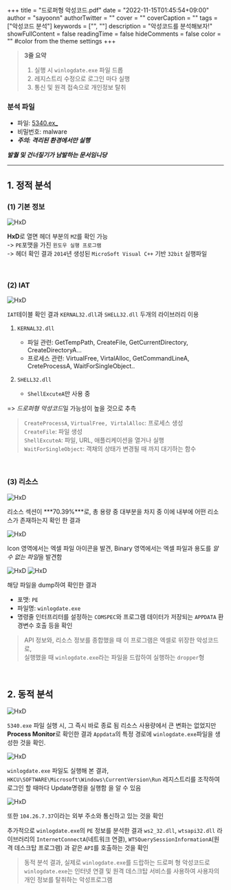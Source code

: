 +++
title = "드로퍼형 악성코드.pdf"
date = "2022-11-15T01:45:54+09:00"
author = "sayoonn"
authorTwitter = ""
cover = ""
coverCaption = ""
tags = ["악성코드 분석"]
keywords = ["", ""]
description = "악성코드를 분석해보자!"
showFullContent = false
readingTime = false
hideComments = false
color = "" #color from the theme settings
+++

> **3줄 요약**
> 1. 실행 시 `winlogdate.exe` 파일 드롭
> 2. 레지스트리 수정으로 로그인 마다 실행
> 3. 통신 및 원격 접속으로 개인정보 탈취


### 분석 파일
- 파일: [5340.ex_](https://drive.google.com/file/d/1MvkYU6puuHX-1FaObSrZsGgaYOwynfEZ/view?usp=sharing)
- 비밀번호: malware
- ***주의: 격리된 환경에서만 실행***

***발퀄 및 건너짚기가 남발하는 문서임니당***

---


## 1. 정적 분석

### (1) 기본 정보

![HxD](dropper_01.webp)

**HxD**로 열면 헤더 부분의 `MZ`를 확인 가능   
-> `PE`포맷을 가진 `윈도우 실행 프로그램`  
-> 헤더 확인 결과 `2014`년 생성된 `MicroSoft Visual C++` 기반 `32bit` 실행파일   

<br>

### (2) IAT

![HxD](dropper_02.webp)

`IAT`테이블 확인 결과 `KERNAL32.dll`과 `SHELL32.dll` 두개의 라이브러리 이용

1. `KERNAL32.dll`
	- 파일 관련: GetTempPath, CreateFile, GetCurrentDirectory, CreateDirectoryA...
	- 프로세스 관련: VirtualFree, VirtalAlloc, GetCommandLineA, CreteProcessA, WaitForSingleObject..

2. `SHELL32.dll`
	- `ShellExcuteA`만 사용 중   

=> *드로퍼형 악성코드*일 가능성이 높을 것으로 추측
> `CreateProcessA`, `VirtualFree, VirtalAlloc`: 프로세스 생성  
> `CreateFile`: 파일 생성  
> `ShellExcuteA`: 파일, URL, 애플리케이션을 열거나 실행  
> `WaitForSingleObject`: 객채의 상태가 변경될 때 까지 대기하는 함수  

<br>

### (3) 리소스

![HxD](dropper_03.webp)

리소스 섹션이 ***70.39%***로, 총 용량 중 대부분을 차지 중
이에 내부에 어떤 리소스가 존재하는지 확인 한 결과

![HxD](dropper_04.webp)

Icon 영역에서는 엑셀 파일 아이콘을 발견,
Binary 영역에서는 엑셀 파일과 용도를 *알 수 없는 파일*을 발견함

![HxD](dropper_05.webp)
![HxD](dropper_06.webp)

해당 파일을 dump하여 확인한 결과
- 포맷: `PE`
- 파일명: `winlogdate.exe`
- 명령줄 인터프리터를 설정하는 `COMSPEC`와 프로그램 데이터가 저장되는 `APPDATA` 환경변수 호출
등을 확인

> API 정보와, 리소스 정보를 종합했을 때 이 프로그램은 엑셀로 위장한 악성코드로,  
> 실행했을 때 `winlogdate.exe`라는 파일을 드랍하여 실행하는 `dropper`형

<br>

## 2. 동적 분석

![HxD](dropper_07.webp)

`5340.exe` 파일 실행 시, 그 즉시 바로 종료 됨
리소스 사용량에서 큰 변화는 없었지만 **Process Monitor**로 확인한 결과 `Appdata`의 특정 경로에 `winlogdate.exe`파일을 생성한 것을 확인.   

![HxD](dropper_08.webp)

`winlogdate.exe` 파일도 실행해 본 결과,
`HKCU\SOFTWARE\Microsoft\Windows\CurrentVersion\Run` 레지스트리를 조작하여 
로그인 할 때마다 Update명령을 실행함 을 알 수 있음

![HxD](dropper_09.webp)

또한 `104.26.7.37`이라는 외부 주소와 통신하고 있는 것을 확인

추가적으로 `winlogdate.exe`의 `PE` 정보를 분석한 결과
`ws2_32.dll`, `wtsapi32.dll` 라이브러리의
`InternetConnectA`(네트워크 연결), `WTSQuerySessionInformationA`(원격 데스크탑 프로그램) 과 같은 `API`를 호출하는 것을 확인

> 동적 분석 결과, 실제로 `winlogdate.exe`를 드랍하는 드로퍼 형 악성코드로  
> `winlogdate.exe`는 인터넷 연결 및 원격 데스크탑 서비스를 사용하여 사용자의 개인 정보를 탈취하는 악성프로그램
